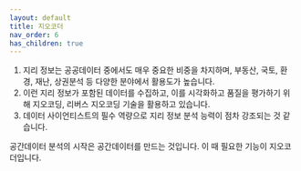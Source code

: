 ```yaml
---
layout: default
title: 지오코더
nav_order: 6
has_children: true
---
```


1. 지리 정보는 공공데이터 중에서도 매우 중요한 비중을 차지하며, 부동산, 국토, 환경, 재난, 상권분석 등 다양한 분야에서 활용도가 높습니다.
1. 이런 지리 정보가 포함된 데이터를 수집하고, 이를 시각화하고 품질을 평가하기 위해 지오코딩, 리버스 지오코딩 기술을 활용하고 있습니다.
1. 데이터 사이언티스트의 필수 역량으로 지리 정보 분석 능력이 점차 강조되는 것 같습니다.

공간데이터 분석의 시작은 공간데이터를 만드는 것입니다. 이 때 필요한 기능이 지오코더입니다.

